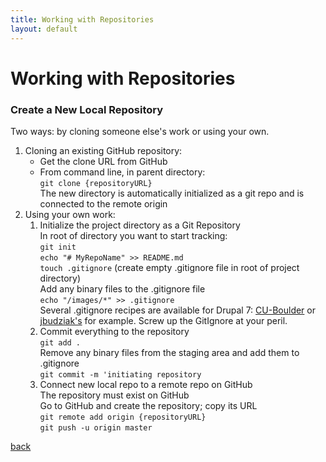 ```yaml
---
title: Working with Repositories
layout: default
---
```


# Working with Repositories

### Create a New Local Repository

Two ways: by cloning someone else's work or using your own.

1. Cloning an existing GitHub repository: <br />
   * Get the clone URL from GitHub <br />
   * From command line, in parent directory: <br />
     `git clone {repositoryURL}` <br />
     The new directory is automatically initialized as a git repo and is connected to the remote origin <br />
1. Using your own work: <br />
   1. Initialize the project directory as a Git Repository <br />
      In root of directory you want to start tracking: <br />
      `git init` <br />
      `echo "# MyRepoName" >> README.md` <br />
      `touch .gitignore` (create empty .gitignore file in root of project directory) <br />
      Add any binary files to the .gitignore file <br />
      `echo "/images/*" >> .gitignore` <br />
      Several .gitignore recipes are available for Drupal 7: [CU-Boulder](https://github.com/CuBoulder/drupal-7.x/blob/7.x/.gitignore) or [jbudziak's](https://gist.github.com/jbudziak/4216850) for example.
      Screw up the GitIgnore at your peril.
   1. Commit everything to the repository <br />
      `git add .` <br />
      Remove any binary files from the staging area and add them to .gitignore <br />
      `git commit -m 'initiating repository` <br />
   1. Connect new local repo to a remote repo on GitHub <br />
      The repository must exist on GitHub <br />
      Go to GitHub and create the repository; copy its URL <br />
      `git remote add origin {repositoryURL}` <br />
      `git push -u origin master`


[back](./)
